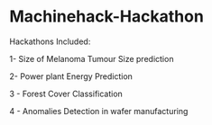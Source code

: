 # Machinehack-Hackathon

Hackathons Included:

1- Size of Melanoma Tumour Size prediction

2- Power plant Energy Prediction

3 - Forest Cover Classification

4 - Anomalies Detection in wafer manufacturing


 


